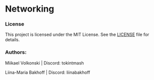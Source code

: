 # Networking

### License

This project is licensed under the MIT License. See the [LICENSE](https://opensource.org/license/mit) file for details.

### Authors:

Miikael Volkonski | Discord: tokintmash

Liina-Maria Bakhoff | Discord: liinabakhoff
